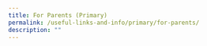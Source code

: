 ```yaml
---
title: For Parents (Primary)
permalink: /useful-links-and-info/primary/for-parents/
description: ""
---
```

